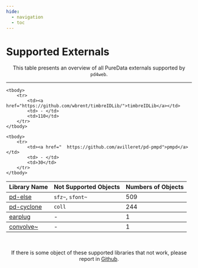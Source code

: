 ```yaml
---
hide:
  - navigation
  - toc
---
```


# Supported Externals

<p style="text-align: center">
This table presents an overview of all PureData externals supported by <code>pd4web</code>.
</p>

----------------------------------

<table class="special-table">
    <thead>
        <tr>
          <th>Library Name</th>
          <th>Not Supported Objects</th>
          <th>Numbers of Objects</th>
        </tr>
    </thead>
    <tbody>
        <tr>
          <td><a href="https://github.com/porres/pd-else">pd-else</a></td>
          <td><code>sfz~</code>, <code>sfont~</code></td> 
          <td>509</td>
        </tr>
    </tbody>
    <tbody>
      <tr>
        <td><a href="https://github.com/porres/pd-cyclone">pd-cyclone</a></td>
        <td> <code>coll</code> </td>
        <td>244</td>
      </tr>
    </tbody>
    <tbody>
      <tr>
        <td><a href="https://github.com/pd-externals/earplug/">earplug</a></td>
        <td> - </td>
        <td>1</td>
      </tr>
    </tbody>
    <tbody>
        <tr>
            <td><a href="https://github.com/wbrent/convolve_tilde/">convolve~</a></td>
            <td> - </td>
            <td>1</td>
        </tr>
    </tbody>

    <tbody>
        <tr>
            <td><a href="https://github.com/wbrent/timbreIDLib/">timbreIDLib</a></td>
            <td> - </td>
            <td>110</td>
        </tr>
    </tbody>
    
    <tbody>
        <tr>
            <td><a href="  https://github.com/avilleret/pd-pmpd">pmpd</a></td>
            <td> - </td>
            <td>30</td>
        </tr>
    </tbody>
 </table>
 
 

<br>
<p style="text-align: center">
If there is some object of these supported libraries that not work, please report in <a href="https://github.com/charlesneimog/pd4web/issues">Github</a>.
</p>


